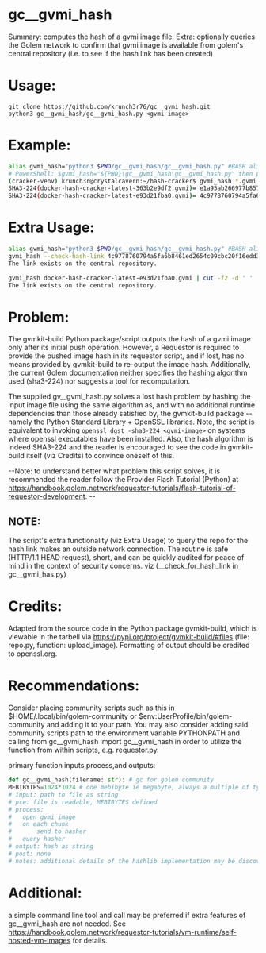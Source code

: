 # gc__gvmi_hash
Summary: computes the hash of a gvmi image file. 
Extra: optionally queries the Golem network to confirm that gvmi image is available from golem's central repository (i.e. to see if the hash link has been created)


# Usage:
```
git clone https://github.com/krunch3r76/gc__gvmi_hash.git
python3 gc__gvmi_hash/gc__gvmi_hash.py <gvmi-image>
```

# Example:
```bash
alias gvmi_hash="python3 $PWD/gc__gvmi_hash/gc__gvmi_hash.py" #BASH alias
# PowerShell: $gvmi_hash="${PWD}\gc__gvmi_hash\gc__gvmi_hash.py" then python3 $gvmi_hash <image-file>
(cracker-venv) krunch3r@crystalcavern:~/hash-cracker$ gvmi_hash *.gvmi
SHA3-224(docker-hash-cracker-latest-363b2e9df2.gvmi)= e1a95ab266977b857ae1c59942ebc7384a72359840b452c2e5293737
SHA3-224(docker-hash-cracker-latest-e93d21fba0.gvmi)= 4c9778760794a5fa6b8461ed2654c09cbc20f16edd3ec687c3289db8
```

# Extra Usage:
```bash
alias gvmi_hash="python3 $PWD/gc__gvmi_hash/gc__gvmi_hash.py" #BASH alias
gvmi_hash --check-hash-link 4c9778760794a5fa6b8461ed2654c09cbc20f16edd3ec687c3289db8
The link exists on the central repository.

gvmi_hash docker-hash-cracker-latest-e93d21fba0.gvmi | cut -f2 -d ' ' | gvmi_hash --check-hash-link-stdin
The link exists on the central repository.
```

# Problem:
The gvmkit-build Python package/script outputs the hash of a gvmi image only after its initial push operation. However, a Requestor is required to provide the pushed image hash in its requestor script, and if lost, has no means provided by gvmkit-build to re-output the image hash. Additionally, the current Golem documentation neither specifies the hashing algorithm used (sha3-224) nor suggests a tool for recomputation.

The supplied gv__gvmi_hash.py solves a lost hash problem by hashing the input image file using the same algorithm as, and with no additional runtime dependencies than those already satisfied by, the gvmkit-build package -- namely the Python Standard Library + OpenSSL libraries. Note, the script is equivalent to invoking `openssl dgst -sha3-224 <gvmi-image>` on systems where openssl executables have been installed. Also, the hash algorithm is indeed SHA3-224 and the reader is encouraged to see the code in gvmkit-build itself (viz Credits) to convince oneself of this.

--Note: to understand better what problem this script solves, it is recommended the reader follow the Provider Flash Tutorial (Python) at https://handbook.golem.network/requestor-tutorials/flash-tutorial-of-requestor-development. --

## NOTE:
The script's extra functionality (viz Extra Usage) to query the repo for the hash link makes an outside network connection. The routine is safe (HTTP/1.1 HEAD request), short, and can be quickly audited for peace of mind in the context of security concerns. viz (__check_for_hash_link in gc__gvmi_has.py)


# Credits:
Adapted from the source code in the Python package gvmkit-build, which is viewable in the tarbell via https://pypi.org/project/gvmkit-build/#files (file: repo.py, function: upload_image). Formatting of output should be credited to openssl.org.


# Recommendations:
Consider placing community scripts such as this in $HOME/.local/bin/golem-community or $env:UserProfile/bin/golem-community and adding it to your path. You may also consider adding said community scripts path to the environment variable PYTHONPATH and calling from gc__gvmi_hash import gc__gvmi_hash in order to utilize the function from within scripts, e.g. requestor.py.


primary function inputs,process,and outputs:
```python
def gc__gvmi_hash(filename: str): # gc for golem community
MEBIBYTES=1024*1024 # one mebibyte ie megabyte, always a multiple of typical block sizes 4096,8192
# input: path to file as string
# pre: file is readable, MEBIBYTES defined
# process:
#   open gvmi image
#   on each chunk
#       send to hasher
#   query hasher
# output: hash as string
# post: none
# notes: additional details of the hashlib implementation may be discoverable via https://www.openssl.org/docs/manmaster/man3/EVP_DigestInit.html
```

# Additional:

a simple command line tool and call may be preferred if extra features of gc__gvmi_hash are not needed. See https://handbook.golem.network/requestor-tutorials/vm-runtime/self-hosted-vm-images for details.
